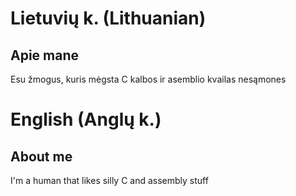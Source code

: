 # Lietuvių k. (Lithuanian)
## Apie mane
Esu žmogus, kuris mėgsta C kalbos ir asemblio kvailas nesąmones

# English (Anglų k.)
## About me
I'm a human that likes silly C and assembly stuff
